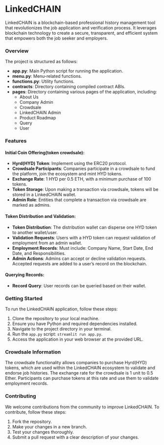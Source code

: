 # LinkedCHAIN
LinkedCHAIN is a blockchain-based professional history management tool that revolutionizes the job application and verification process. It leverages blockchain technology to create a secure, transparent, and efficient system that empowers both the job seeker and employers. 


### Overview 
The project is structured as follows:
- **app.py**: Main Python script for running the application.
- **menu.py**: Menu-related functions.
- **functions.py**: Utility functions. 
- **contracts**: Directory containing compiled contract ABIs.
- **pages**: Directory containing various pages of the application, including:
    - About Us
    - Company Admin
    - Crowdsale
    - LinkedCHAIN Admin
    - Product Roadmap
    - Query
    - User  


### Features 
#### Initial Coin Offering(token crowdsale):
- **Hyrd(HYD) Token**: Implement using the ERC20 protocol.
- **Crowdsale Participants**: Companies participate in a crowdsale to fund the platform, join the ecosystem and mint HYD tokens. 
- **Exchange Rate**: 1 HYD per 0.5 ETH, with a minimum purchase of 100 tokens.
- **Token Storage**: Upon making a transaction via crowdsale, tokens will be stored in a LinkedCHAIN wallet.
- **Admin Role**: Entities that complete a transaction via crowdsale are marked as admins.

#### Token Distribution and Validation:
- **Token Distribution**: The distribution wallet can disperse one HYD token to another wallet/user.
- **Validation Requests**: Users with a HYD token can request validation of employment from an admin wallet.
- **Employment Records**: Must include: Company Name, Start Date, End Date, and Responsibilities.
- **Admin Actions**: Admins can accept or decline validation requests. Accepted requests are added to a user’s record on the blockchain. 
#### Querying Records:
- **Record Query**: User records can be queried based on their wallet.


### Getting Started 
To run the LinkedCHAIN application, follow these steps:
1. Clone the repository to your local machine.
2. Ensure you have Python and required dependencies installed.
3. Navigate to the project directory in your terminal.
4. Run the `app.py` script: `streamlit run app.py`.
5. Access the application in your web browser at the provided URL.


### Crowdsale Information 
The crowdsale functionality allows companies to purchase Hyrd(HYD) tokens, which are used within the LinkedCHAIN ecosystem to validate and endorse job histories. The exchange rate for the crowdsale is 1 unit to 0.5 Ether. Participants can purchase tokens at this rate and use them to validate employment records.


### Contributing 
We welcome contributions from the community to improve LinkedCHAIN. To contribute, follow these steps:
1. Fork the repository. 
2. Make your changes in a new branch.
3. Test your changes thoroughly. 
4. Submit a pull request with a clear description of your changes. 
